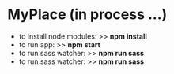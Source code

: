# MyPlace (in process ...)

- to install node modules: >> **npm install**
- to run app: >> **npm start**
- to run sass watcher: >> **npm run sass**
- to run sass watcher: >> **npm run sass**
